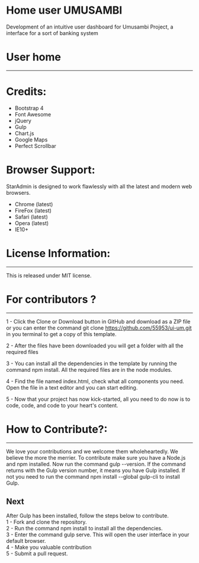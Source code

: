 
<h1>Home user UMUSAMBI</h1>
Development of an intuitive user dashboard for Umusambi Project, a interface for a sort of banking system

<h1>User home</h1>

<hr style="margin-bottom: 30px">


<h1>Credits:</h1>

- Bootstrap 4
- Font Awesome
- jQuery
- Gulp
- Chart.js
- Google Maps
- Perfect Scrollbar

<h1>Browser Support:</h1>

StarAdmin is designed to work flawlessly with all the latest and modern web browsers.

- Chrome (latest)
- FireFox (latest)
- Safari (latest)
- Opera (latest)
- IE10+  

<h1>License Information:</h1>
<hr>


This is released under MIT license.

<h1>For contributors ?</h1>
<hr>


1 - Click the Clone or Download button in GitHub and download as a ZIP file or you can enter the command git clone https://github.com/55953/ui-um.git in you terminal to get a copy of this template.

2 - After the files have been downloaded you will get a folder with all the required files

3 - You can install all the dependencies in the template by running the command npm install. All the required files are in the node modules.

4 - Find the file named index.html, check what all components you need. Open the file in a text editor and you can start editing.

5 - Now that your project has now kick-started, all you need to do now is to code, code, and code to your heart's content.

<h1>How to Contribute?:</h1>
<hr>


We love your contributions and we welcome them wholeheartedly. We believe the more the merrier.
To contribute make sure you have a Node.js and npm installed. Now run the command gulp --version. If the command returns with the Gulp version number, it means you have Gulp installed. If not you need to run the command npm install --global gulp-cli to install Gulp.

<h2>Next</h2>

After Gulp has been installed, follow the steps below to contribute.
  <br>
	1 - Fork and clone the repository.
  <br>
	2 - Run the command npm install to install all the dependencies.
  <br>
	3 - Enter the command gulp serve. This will open the user interface in your default browser.
  <br>
	4 - Make you valuable contribution
  <br>
	5 - Submit a pull request.
